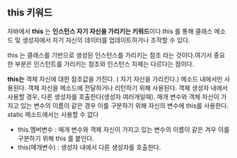 ## this 키워드

자바에서 **this** 는 **인스턴스 자기 자신을 가리키는 키워드**이다.this 를 통해 클래스 메소드 및 생성자에서 자기 자신의 데이터를 업데이트하거나 조작할 수 있다.

this 는 클래스를 기반으로 생성된 인스턴스를 가리키는 참조 라는 것이다.여기서 중요한 부분은 인스턴트를 가리키는 참조와 인스턴스 자체는 다르다는 점이다.

**this는** 객체 자신에 대한 참조값을 가진다. ( 자기 자신을 가리킨다.) 메소드 내에서만 사용된다. 객체 자신을 메소드에 전달하거나 리턴하기 위해 사용된다. 객체 생성자 내에서 사용할 경우, 다른 생성자를 호출한다(생성자 여러개일때). 매개 변수와 객체 자신이 가지고 있는 변수의 이름이 같은 경우 이를 구분하기 위해 자신의 변수에 this를 사용한다. static 메소드에서는 사용할 수 없다

- this.멤버변수 : 매개 변수와 객체 자신이 가지고 있는 변수의 이름이 같은 겨우 이를 구분하기 위해 this 를 붙인다.
- this(매개변수) : 생성자 내에서 다른 생성자를 호출한다.
